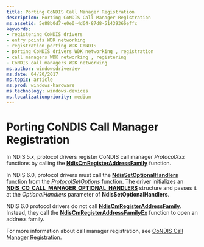 ```yaml
---
title: Porting CoNDIS Call Manager Registration
description: Porting CoNDIS Call Manager Registration
ms.assetid: 5e88b0d7-e0e0-4d64-87d8-51439366effc
keywords:
- registering CoNDIS drivers
- entry points WDK networking
- registration porting WDK CoNDIS
- porting CoNDIS drivers WDK networking , registration
- call managers WDK networking , registering
- CoNDIS call managers WDK networking
ms.author: windowsdriverdev
ms.date: 04/20/2017
ms.topic: article
ms.prod: windows-hardware
ms.technology: windows-devices
ms.localizationpriority: medium
---
```


# Porting CoNDIS Call Manager Registration





In NDIS 5.*x*, protocol drivers register CoNDIS call manager *ProtocolXxx* functions by calling the [**NdisCmRegisterAddressFamily**](https://msdn.microsoft.com/library/windows/hardware/ff551006) function.

In NDIS 6.0, protocol drivers must call the [**NdisSetOptionalHandlers**](https://msdn.microsoft.com/library/windows/hardware/ff564550) function from the [*ProtocolSetOptions*](https://msdn.microsoft.com/library/windows/hardware/ff570269) function. The driver initializes an [**NDIS\_CO\_CALL\_MANAGER\_OPTIONAL\_HANDLERS**](https://msdn.microsoft.com/library/windows/hardware/ff564883) structure and passes it at the *OptionalHandlers* parameter of **NdisSetOptionalHandlers**.

NDIS 6.0 protocol drivers do not call [**NdisCmRegisterAddressFamily**](https://msdn.microsoft.com/library/windows/hardware/ff551006). Instead, they call the [**NdisCmRegisterAddressFamilyEx**](https://msdn.microsoft.com/library/windows/hardware/ff561685) function to open an address family.

For more information about call manager registration, see [CoNDIS Call Manager Registration](condis-call-manager-registration.md).

 

 





